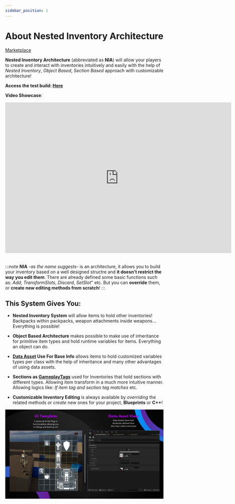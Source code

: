 ```yaml
---
sidebar_position: 1
---
```


# About Nested Inventory Architecture

[Marketplace](https://www.unrealengine.com/marketplace/en-US/product/nested-inventory-architecture)

**Nested Inventory Architecture** (abbreviated as **NIA**) will allow your players to create and interact with inventories intuitively and easily with the help of *Nested Inventory*, *Object Based*, *Section Based* approach with customizable architecture!

**Access the test build: [Here](https://drive.google.com/drive/folders/1xf5CE0BjK476kyd_Dy-Yawh19Dgx8Qao?usp=sharing)**

**Video Showcase**:

<iframe width="720" height="480" src="https://www.youtube.com/embed/sX3nIh14bYM?si=L0XUhGbk8fPzxezw" title="YouTube video player" frameborder="0" allow="accelerometer; autoplay; clipboard-write; encrypted-media; gyroscope; picture-in-picture; web-share" referrerpolicy="strict-origin-when-cross-origin" allowfullscreen></iframe>

<br>
</br>

:::note
    **NIA** *-as the name suggests-* is an architecture, it allows you to build your inventory based on a well designed structre and **it doesn't restrict the way you edit them**. There are already defined some basic functions such as: *Add*, *TransformSlots*, *Discard*, *SetSlot*" etc. But you can **override** them, or **create new editing methods from scratch**!
:::

## This System Gives You:

 - **Nested Inventory System** will allow items to hold other inventories! Backpacks within packpacks, weapon attachments inside weapons... Everything is possible!

 - **Object Based Architecture** makes possible to make use of inheritance for primitive item types and hold runtime variables for items. Everything an object can do.

 - **[Data Asset](https://dev.epicgames.com/documentation/en-us/unreal-engine/data-assets-in-unreal-engine) Use For Base Info** allows items to hold customized variables types per class with the help of inheritance and many other advantages of using data assets.

 - **Sections as [GameplayTags](https://docs.unrealengine.com/4.27/en-US/ProgrammingAndScripting/Tags/)** used for Inventories that hold sections with different types. Allowing item transform in a much more intuitive manner. Allowing logics like: *If item tag and section tag matches* etc.
- **Customizable Inventory Editing** is always available by *overriding* the related methods or *create* new ones for your project, **Blueprints** or **C++**!


![NIA_Gallery](./img/T_NIA_Gallery1.png)
